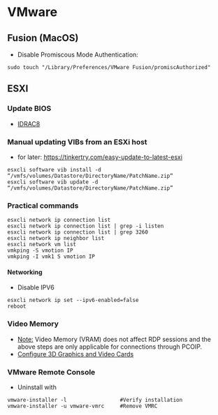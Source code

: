 # VMware

## Fusion (MacOS)
- Disable Promiscous Mode Authentication:
````
sudo touch "/Library/Preferences/VMware Fusion/promiscAuthorized"
````

## ESXI
### Update BIOS
- [IDRAC8](https://www.dell.com/community/PowerEdge-Hardware-General/RAC0613-The-uploaded-file-is-invalid-iDRAC-update-issue/td-p/7788739)

### Manual updating VIBs from an ESXi host
- for later:  https://tinkertry.com/easy-update-to-latest-esxi
````powersell
esxcli software vib install -d “/vmfs/volumes/Datastore/DirectoryName/PatchName.zip“
esxcli software vib update -d “/vmfs/volumes/Datastore/DirectoryName/PatchName.zip”
````

### Practical commands
````powersell
esxcli network ip connection list
esxcli network ip connection list | grep -i listen
esxcli network ip connection list | grep 3260
esxcli network ip neighbor list
esxcli network vm list
vmkping -S vmotion IP
vmkping -I vmk1 S vmotion IP
````
#### Networking
- Disable IPV6
````
esxcli network ip set --ipv6-enabled=false
reboot
````



### Video Memory
- [Note:](https://kb.vmware.com/s/article/1031002) Video Memory (VRAM) does not affect RDP sessions and the above steps are only applicable for connections through PCOIP.
- [Configure 3D Graphics and Video Cards](https://docs.vmware.com/en/VMware-vSphere/7.0/com.vmware.vsphere.vm_admin.doc/GUID-E03ED27D-E469-4115-80E1-435125D6168B.html)

### VMware Remote Console
- Uninstall with
````
vmware-installer -l                 #Verify installation
vmware-installer -u vmware-vmrc     #Remove VMRC
````
